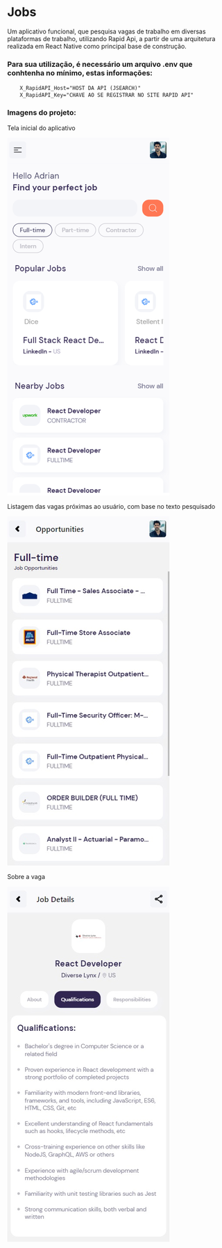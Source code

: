 # Jobs

Um aplicativo funcional, que pesquisa vagas de trabalho em diversas plataformas de trabalho, utilizando Rapid Api, a partir de uma arquitetura realizada em React Native como principal base de construção.

### Para sua utilização, é necessário um arquivo **.env** que conhtenha no mínimo, estas informações:

```
    X_RapidAPI_Host="HOST DA API (JSEARCH)"
    X_RapidAPI_Key="CHAVE AO SE REGISTRAR NO SITE RAPID API"
```

### Imagens do projeto:

Tela inicial do aplicativo

![Jobs-1](images/Image-1.jpg)

Listagem das vagas próximas ao usuário, com base no texto pesquisado

![Jobs-2](images/Image-2.jpg)

Sobre a vaga

![Jobs-3](images/Image-3.jpg)
